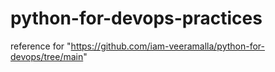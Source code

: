 # python-for-devops-practices
reference for "https://github.com/iam-veeramalla/python-for-devops/tree/main"
